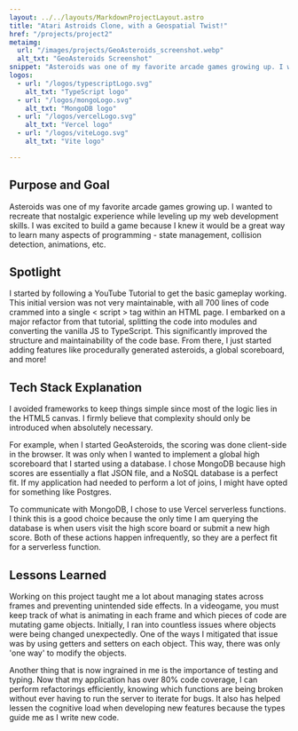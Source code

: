 ```yaml
---
layout: ../../layouts/MarkdownProjectLayout.astro
title: "Atari Astroids Clone, with a Geospatial Twist!"
href: "/projects/project2"
metaimg: 
  url: "/images/projects/GeoAsteroids_screenshot.webp"
  alt_txt: "GeoAsteroids Screenshot"
snippet: "Asteroids was one of my favorite arcade games growing up. I wanted to recreate that nostalgic experience while leveling up my web development skills. I was excited to build a game because I knew it would be a great way to learn many aspects of programming - state management, collision detection, animations, etc."
logos:
  - url: "/logos/typescriptLogo.svg"
    alt_txt: "TypeScript logo"
  - url: "/logos/mongoLogo.svg"
    alt_txt: "MongoDB logo"
  - url: "/logos/vercelLogo.svg"
    alt_txt: "Vercel logo"
  - url: "/logos/viteLogo.svg"
    alt_txt: "Vite logo"

---
```


## Purpose and Goal

Asteroids was one of my favorite arcade games growing up. I wanted to recreate that nostalgic experience while leveling up my web development skills. I was excited to build a game because I knew it would be a great way to learn many aspects of programming - state management, collision detection, animations, etc.

## Spotlight 

I started by following a YouTube Tutorial to get the basic gameplay working. This initial version was not very maintainable, with all 700 lines of code crammed into a single < script > tag within an HTML page. I embarked on a major refactor from that tutorial, splitting the code into modules and converting the vanilla JS to TypeScript. This significantly improved the structure and maintainability of the code base. From there, I just started adding features like procedurally generated asteroids, a global scoreboard, and more!

## Tech Stack Explanation

I avoided frameworks to keep things simple since most of the logic lies in the HTML5 canvas. I firmly believe that complexity should only be introduced when absolutely necessary.

For example, when I started GeoAsteroids, the scoring was done client-side in the browser. It was only when I wanted to implement a global high scoreboard that I started using a database. I chose MongoDB because high scores are essentially a flat JSON file, and a NoSQL database is a perfect fit. If my application had needed to perform a lot of joins, I might have opted for something like Postgres.

To communicate with MongoDB, I chose to use Vercel serverless functions. I think this is a good choice because the only time I am querying the database is when users visit the high score board or submit a new high score. Both of these actions happen infrequently, so they are a perfect fit for a serverless function.

## Lessons Learned

Working on this project taught me a lot about managing states across frames and preventing unintended side effects. In a videogame, you must keep track of what is animating in each frame and which pieces of code are mutating game objects. Initially, I ran into countless issues where objects were being changed unexpectedly. One of the ways I mitigated that issue was by using getters and setters on each object. This way, there was only 'one way' to modify the objects.

Another thing that is now ingrained in me is the importance of testing and typing. Now that my application has over 80% code coverage, I can perform refactorings efficiently, knowing which functions are being broken without ever having to run the server to iterate for bugs. It also has helped lessen the cognitive load when developing new features because the types guide me as I write new code.